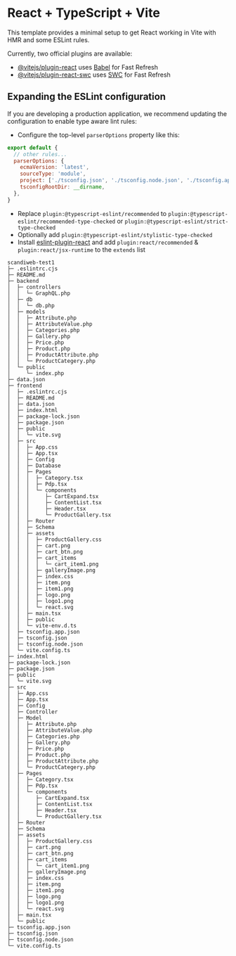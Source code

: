 # React + TypeScript + Vite

This template provides a minimal setup to get React working in Vite with HMR and some ESLint rules.

Currently, two official plugins are available:

- [@vitejs/plugin-react](https://github.com/vitejs/vite-plugin-react/blob/main/packages/plugin-react/README.md) uses [Babel](https://babeljs.io/) for Fast Refresh
- [@vitejs/plugin-react-swc](https://github.com/vitejs/vite-plugin-react-swc) uses [SWC](https://swc.rs/) for Fast Refresh

## Expanding the ESLint configuration

If you are developing a production application, we recommend updating the configuration to enable type aware lint rules:

- Configure the top-level `parserOptions` property like this:

```js
export default {
  // other rules...
  parserOptions: {
    ecmaVersion: 'latest',
    sourceType: 'module',
    project: ['./tsconfig.json', './tsconfig.node.json', './tsconfig.app.json'],
    tsconfigRootDir: __dirname,
  },
}
```

- Replace `plugin:@typescript-eslint/recommended` to `plugin:@typescript-eslint/recommended-type-checked` or `plugin:@typescript-eslint/strict-type-checked`
- Optionally add `plugin:@typescript-eslint/stylistic-type-checked`
- Install [eslint-plugin-react](https://github.com/jsx-eslint/eslint-plugin-react) and add `plugin:react/recommended` & `plugin:react/jsx-runtime` to the `extends` list

```
scandiweb-test1
├─ .eslintrc.cjs
├─ README.md
├─ backend
│  ├─ controllers
│  │  └─ GraphQL.php
│  ├─ db
│  │  └─ db.php
│  ├─ models
│  │  ├─ Attribute.php
│  │  ├─ AttributeValue.php
│  │  ├─ Categories.php
│  │  ├─ Gallery.php
│  │  ├─ Price.php
│  │  ├─ Product.php
│  │  ├─ ProductAttribute.php
│  │  └─ ProductCategery.php
│  └─ public
│     └─ index.php
├─ data.json
├─ frontend
│  ├─ .eslintrc.cjs
│  ├─ README.md
│  ├─ data.json
│  ├─ index.html
│  ├─ package-lock.json
│  ├─ package.json
│  ├─ public
│  │  └─ vite.svg
│  ├─ src
│  │  ├─ App.css
│  │  ├─ App.tsx
│  │  ├─ Config
│  │  ├─ Database
│  │  ├─ Pages
│  │  │  ├─ Category.tsx
│  │  │  ├─ Pdp.tsx
│  │  │  └─ components
│  │  │     ├─ CartExpand.tsx
│  │  │     ├─ ContentList.tsx
│  │  │     ├─ Header.tsx
│  │  │     └─ ProductGallery.tsx
│  │  ├─ Router
│  │  ├─ Schema
│  │  ├─ assets
│  │  │  ├─ ProductGallery.css
│  │  │  ├─ cart.png
│  │  │  ├─ cart_btn.png
│  │  │  ├─ cart_items
│  │  │  │  └─ cart_item1.png
│  │  │  ├─ galleryImage.png
│  │  │  ├─ index.css
│  │  │  ├─ item.png
│  │  │  ├─ item1.png
│  │  │  ├─ logo.png
│  │  │  ├─ logo1.png
│  │  │  └─ react.svg
│  │  ├─ main.tsx
│  │  ├─ public
│  │  └─ vite-env.d.ts
│  ├─ tsconfig.app.json
│  ├─ tsconfig.json
│  ├─ tsconfig.node.json
│  └─ vite.config.ts
├─ index.html
├─ package-lock.json
├─ package.json
├─ public
│  └─ vite.svg
├─ src
│  ├─ App.css
│  ├─ App.tsx
│  ├─ Config
│  ├─ Controller
│  ├─ Model
│  │  ├─ Attribute.php
│  │  ├─ AttributeValue.php
│  │  ├─ Categories.php
│  │  ├─ Gallery.php
│  │  ├─ Price.php
│  │  ├─ Product.php
│  │  ├─ ProductAttribute.php
│  │  └─ ProductCategery.php
│  ├─ Pages
│  │  ├─ Category.tsx
│  │  ├─ Pdp.tsx
│  │  └─ components
│  │     ├─ CartExpand.tsx
│  │     ├─ ContentList.tsx
│  │     ├─ Header.tsx
│  │     └─ ProductGallery.tsx
│  ├─ Router
│  ├─ Schema
│  ├─ assets
│  │  ├─ ProductGallery.css
│  │  ├─ cart.png
│  │  ├─ cart_btn.png
│  │  ├─ cart_items
│  │  │  └─ cart_item1.png
│  │  ├─ galleryImage.png
│  │  ├─ index.css
│  │  ├─ item.png
│  │  ├─ item1.png
│  │  ├─ logo.png
│  │  ├─ logo1.png
│  │  └─ react.svg
│  ├─ main.tsx
│  └─ public
├─ tsconfig.app.json
├─ tsconfig.json
├─ tsconfig.node.json
└─ vite.config.ts

```